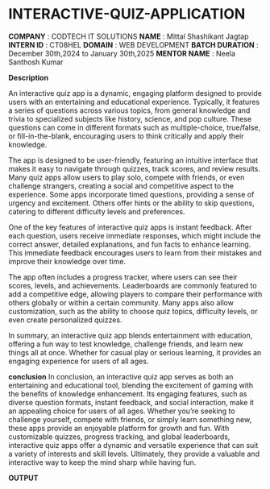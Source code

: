 # INTERACTIVE-QUIZ-APPLICATION
**COMPANY** : CODTECH IT SOLUTIONS
**NAME** : Mittal Shashikant Jagtap
**INTERN ID** : CT08HEL
**DOMAIN** : WEB DEVELOPMENT
**BATCH DURATION** : December 30th,2024 to January 30th,2025
**MENTOR NAME** : Neela Santhosh Kumar

**Description**

An interactive quiz app is a dynamic, engaging platform designed to provide users with an entertaining and educational experience. Typically, it features a series of questions across various topics, from general knowledge and trivia to specialized subjects like history, science, and pop culture. These questions can come in different formats such as multiple-choice, true/false, or fill-in-the-blank, encouraging users to think critically and apply their knowledge.

The app is designed to be user-friendly, featuring an intuitive interface that makes it easy to navigate through quizzes, track scores, and review results. Many quiz apps allow users to play solo, compete with friends, or even challenge strangers, creating a social and competitive aspect to the experience. Some apps incorporate timed questions, providing a sense of urgency and excitement. Others offer hints or the ability to skip questions, catering to different difficulty levels and preferences.

One of the key features of interactive quiz apps is instant feedback. After each question, users receive immediate responses, which might include the correct answer, detailed explanations, and fun facts to enhance learning. This immediate feedback encourages users to learn from their mistakes and improve their knowledge over time.

The app often includes a progress tracker, where users can see their scores, levels, and achievements. Leaderboards are commonly featured to add a competitive edge, allowing players to compare their performance with others globally or within a certain community. Many apps also allow customization, such as the ability to choose quiz topics, difficulty levels, or even create personalized quizzes.

In summary, an interactive quiz app blends entertainment with education, offering a fun way to test knowledge, challenge friends, and learn new things all at once. Whether for casual play or serious learning, it provides an engaging experience for users of all ages.

**conclusion**
In conclusion, an interactive quiz app serves as both an entertaining and educational tool, blending the excitement of gaming with the benefits of knowledge enhancement. Its engaging features, such as diverse question formats, instant feedback, and social interaction, make it an appealing choice for users of all ages. Whether you’re seeking to challenge yourself, compete with friends, or simply learn something new, these apps provide an enjoyable platform for growth and fun. With customizable quizzes, progress tracking, and global leaderboards, interactive quiz apps offer a dynamic and versatile experience that can suit a variety of interests and skill levels. Ultimately, they provide a valuable and interactive way to keep the mind sharp while having fun.

**OUTPUT**
